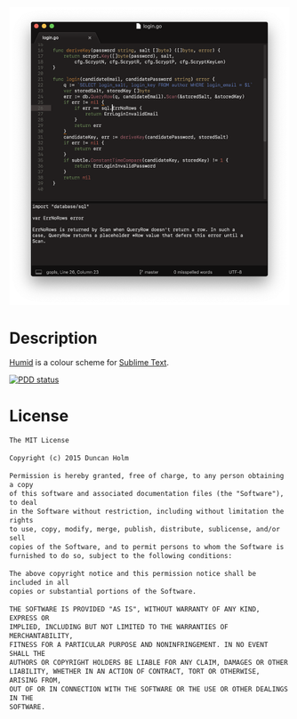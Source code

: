 ![shot]

# Description

[Humid] is a colour scheme for [Sublime Text].

[![PDD status](http://www.0pdd.com/svg?name=frou/Humid)](http://www.0pdd.com/p?name=frou/Humid)

# License

```text
The MIT License

Copyright (c) 2015 Duncan Holm

Permission is hereby granted, free of charge, to any person obtaining a copy
of this software and associated documentation files (the "Software"), to deal
in the Software without restriction, including without limitation the rights
to use, copy, modify, merge, publish, distribute, sublicense, and/or sell
copies of the Software, and to permit persons to whom the Software is
furnished to do so, subject to the following conditions:

The above copyright notice and this permission notice shall be included in all
copies or substantial portions of the Software.

THE SOFTWARE IS PROVIDED "AS IS", WITHOUT WARRANTY OF ANY KIND, EXPRESS OR
IMPLIED, INCLUDING BUT NOT LIMITED TO THE WARRANTIES OF MERCHANTABILITY,
FITNESS FOR A PARTICULAR PURPOSE AND NONINFRINGEMENT. IN NO EVENT SHALL THE
AUTHORS OR COPYRIGHT HOLDERS BE LIABLE FOR ANY CLAIM, DAMAGES OR OTHER
LIABILITY, WHETHER IN AN ACTION OF CONTRACT, TORT OR OTHERWISE, ARISING FROM,
OUT OF OR IN CONNECTION WITH THE SOFTWARE OR THE USE OR OTHER DEALINGS IN THE
SOFTWARE.
```

[humid]: https://github.com/frou/Humid
[sublime text]: https://www.sublimetext.com/
[shot]: https://raw.githubusercontent.com/frou/Humid/master/screenshot.png
